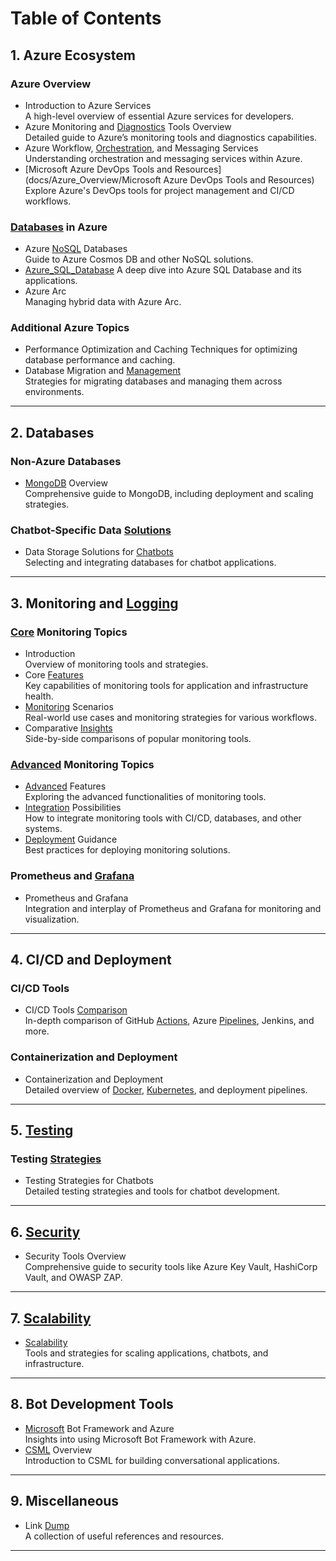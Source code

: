 
# **Table of Contents**

## **1. Azure Ecosystem**

### **Azure Overview**

- Introduction to Azure Services  
    A high-level overview of essential Azure services for developers.
- Azure Monitoring and [Diagnostics](docs/Azure_Overview/Azure_Monitoring_and_Diagnostics_Overview.md) Tools Overview  
    Detailed guide to Azure’s monitoring tools and diagnostics capabilities.
- Azure Workflow, [Orchestration](docs/Azure_Overview/Azure_Workflow_and_Orchestration.md), and Messaging Services  
    Understanding orchestration and messaging services within Azure.
- [Microsoft Azure DevOps Tools and Resources](docs/Azure_Overview/Microsoft Azure DevOps Tools and Resources)  
    Explore Azure's DevOps tools for project management and CI/CD workflows.

### **[Databases](file%20dump/Databases.md) in Azure**

- Azure [NoSQL](docs/Databases/Azure/Azure_NoSQL_Databases.md) Databases  
    Guide to Azure Cosmos DB and other NoSQL solutions.
- [Azure_SQL_Database](docs/Databases/Azure/Azure_SQL_Database.md)
    A deep dive into Azure SQL Database and its applications.
- Azure Arc  
    Managing hybrid data with Azure Arc.

### **Additional Azure Topics**

- Performance Optimization and Caching
    Techniques for optimizing database performance and caching.
- Database Migration and [Management](docs/Databases/Database_Migration_and_Management.md)  
    Strategies for migrating databases and managing them across environments.
---

## **2. Databases**

### **Non-Azure Databases**

- [MongoDB](docs/Databases/NonAzure/MongoDB_Overview.md) Overview  
    Comprehensive guide to MongoDB, including deployment and scaling strategies.

### **Chatbot-Specific Data [Solutions](docs/Data_Storage_Solutions_for_Chatbots/Data_Storage_Solutions_for_Chatbots.md)**

- Data Storage Solutions for [Chatbots](docs/Data_Storage_Solutions_for_Chatbots/Data_Storage_Solutions_for_Chatbots.md)  
    Selecting and integrating databases for chatbot applications.

---

## **3. Monitoring and [Logging](docs/Monitoring/Monitoring_and_Logging.md)**

### **[Core](docs/Monitoring/Azure_Monitoring/Core_Features.md) Monitoring Topics**

- Introduction  
    Overview of monitoring tools and strategies.
- Core [Features](docs/Monitoring/Azure_Monitoring/Core_Features.md)  
    Key capabilities of monitoring tools for application and infrastructure health.
- [Monitoring](docs/Monitoring/Azure_Monitoring/Monitoring_Scenarios.md) Scenarios  
    Real-world use cases and monitoring strategies for various workflows.
- Comparative [Insights](docs/Monitoring/Azure_Monitoring/Comparative_Insights.md)  
    Side-by-side comparisons of popular monitoring tools.

### **[Advanced](docs/Monitoring/Azure_Monitoring/Advanced_Features.md) Monitoring Topics**

- [Advanced](docs/Monitoring/Azure_Monitoring/Advanced_Features.md) Features  
    Exploring the advanced functionalities of monitoring tools.
- [Integration](docs/Monitoring/Azure_Monitoring/Integration_Possibilities.md) Possibilities  
    How to integrate monitoring tools with CI/CD, databases, and other systems.
- [Deployment](docs/Monitoring/Azure_Monitoring/Deployment_Guidance.md) Guidance  
    Best practices for deploying monitoring solutions.

### **Prometheus and [Grafana](docs/Monitoring/Prometheus_and_Grafana.md)**

- Prometheus and Grafana  
    Integration and interplay of Prometheus and Grafana for monitoring and visualization.

---

## **4. CI/CD and Deployment**

### **CI/CD Tools**

- CI/CD Tools [Comparison](docs/CI_CD_Tools/CI-CD_Tools_Comparison.md)  
    In-depth comparison of GitHub [Actions](code-examples/Example%20GitHub%20Actions%20Pipeline.md), Azure [Pipelines](code-examples/Example%20Azure%20Pipelines%20YAML.md), Jenkins, and more.

### **Containerization and Deployment**

- Containerization and Deployment  
    Detailed overview of [Docker](docs/Containerization_and_Deployment/Docker_and_Kubernetes.md), [Kubernetes](docs/Containerization_and_Deployment/Docker_and_Kubernetes.md), and deployment pipelines.

---

## **5. [Testing](docs/Testing_Strategies_for_Chatbots/Testing_Strategies_for_Chatbot.md)**

### **Testing [Strategies](docs/Testing_Strategies_for_Chatbots/Testing_Strategies_for_Chatbot.md)**

- Testing Strategies for Chatbots  
    Detailed testing strategies and tools for chatbot development.

---

## **6. [Security](docs/Security_Tools_Overview/Security_Tools_Overview.md)**

- Security Tools Overview  
    Comprehensive guide to security tools like Azure Key Vault, HashiCorp Vault, and OWASP ZAP.

---

## **7. [Scalability](docs/Containerization_and_Deployment/Scalability)**

- [Scalability](docs/Containerization_and_Deployment/Scalability.md)  
    Tools and strategies for scaling applications, chatbots, and infrastructure.

---

## **8. Bot Development Tools**

- [Microsoft](docs/Azure_Overview/Microsoft_Bot_Framework_and_Azure.md) Bot Framework and Azure  
    Insights into using Microsoft Bot Framework with Azure.
- [CSML](docs/CSML/CSML_Overview.md) Overview  
    Introduction to CSML for building conversational applications.

---

## **9. Miscellaneous**

- Link [Dump](docs/Resources/Link_Dump.md)  
    A collection of useful references and resources.

---